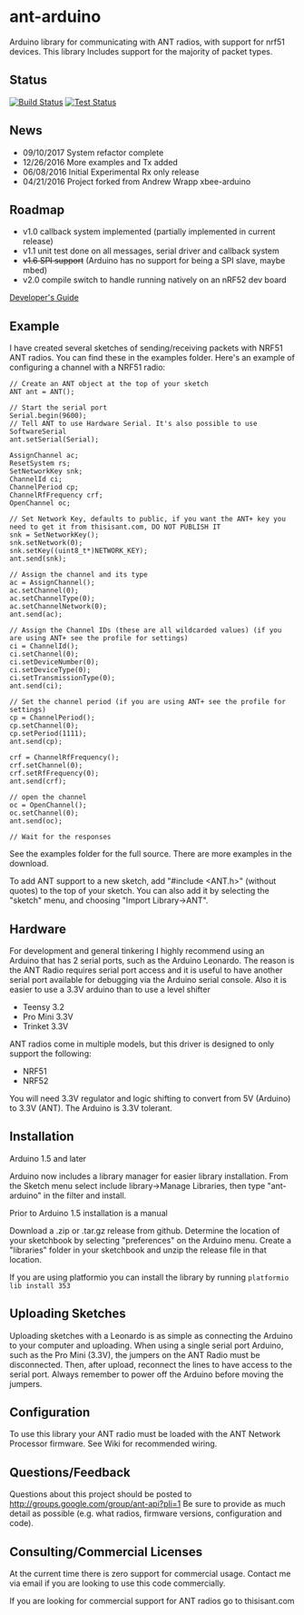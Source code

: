 # ant-arduino

Arduino library for communicating with ANT radios, with support for nrf51 devices. This library Includes support for the majority of packet types.

## Status

[![Build Status](https://travis-ci.org/cujomalainey/ant-arduino.svg?branch=master)](https://travis-ci.org/cujomalainey/ant-arduino)
[![Test Status](https://api.shippable.com/projects/59e1a6d18c5f5607004d23b4/badge?branch=master)](https://app.shippable.com/github/cujomalainey/ant-arduino)

## News

* 09/10/2017 System refactor complete
* 12/26/2016 More examples and Tx added
* 06/08/2016 Initial Experimental Rx only release
* 04/21/2016 Project forked from Andrew Wrapp xbee-arduino

## Roadmap

* v1.0 callback system implemented (partially implemented in current release)
* v1.1 unit test done on all messages, serial driver and callback system
* ~~v1.6 SPI support~~ (Arduino has no support for being a SPI slave, maybe mbed)
* v2.0 compile switch to handle running natively on an nRF52 dev board

[Developer's Guide](https://github.com/cujomalainey/ant-arduino/wiki/Developer's-Guide)

## Example
I have created several sketches of sending/receiving packets with NRF51 ANT radios. You can find these in the examples folder. Here's an example of configuring a channel with a NRF51 radio:

```
// Create an ANT object at the top of your sketch
ANT ant = ANT();

// Start the serial port
Serial.begin(9600);
// Tell ANT to use Hardware Serial. It's also possible to use SoftwareSerial
ant.setSerial(Serial);

AssignChannel ac;
ResetSystem rs;
SetNetworkKey snk;
ChannelId ci;
ChannelPeriod cp;
ChannelRfFrequency crf;
OpenChannel oc;

// Set Network Key, defaults to public, if you want the ANT+ key you need to get it from thisisant.com, DO NOT PUBLISH IT
snk = SetNetworkKey();
snk.setNetwork(0);
snk.setKey((uint8_t*)NETWORK_KEY);
ant.send(snk);

// Assign the channel and its type
ac = AssignChannel();
ac.setChannel(0);
ac.setChannelType(0);
ac.setChannelNetwork(0);
ant.send(ac);

// Assign the Channel IDs (these are all wildcarded values) (if you are using ANT+ see the profile for settings)
ci = ChannelId();
ci.setChannel(0);
ci.setDeviceNumber(0);
ci.setDeviceType(0);
ci.setTransmissionType(0);
ant.send(ci);

// Set the channel period (if you are using ANT+ see the profile for settings)
cp = ChannelPeriod();
cp.setChannel(0);
cp.setPeriod(1111);
ant.send(cp);

crf = ChannelRfFrequency();
crf.setChannel(0);
crf.setRfFrequency(0);
ant.send(crf);

// open the channel
oc = OpenChannel();
oc.setChannel(0);
ant.send(oc);

// Wait for the responses
```

See the examples folder for the full source. There are more examples in the download.

To add ANT support to a new sketch, add "#include <ANT.h>" (without quotes) to the top of your sketch. You can also add it by selecting the "sketch" menu, and choosing "Import Library->ANT".

## Hardware

For development and general tinkering I highly recommend using an Arduino that has 2 serial ports, such as the Arduino Leonardo. The reason is the ANT Radio requires serial port access and it is useful to have another serial port available for debugging via the Arduino serial console. Also it is easier to use a 3.3V arduino than to use a level shifter

* Teensy 3.2
* Pro Mini 3.3V
* Trinket 3.3V

ANT radios come in multiple models, but this driver is designed to only support the following:

* NRF51
* NRF52

You will need 3.3V regulator and logic shifting to convert from 5V (Arduino) to 3.3V (ANT). The Arduino is 3.3V tolerant.


## Installation
Arduino 1.5 and later

Arduino now includes a library manager for easier library installation. From the Sketch menu select include library->Manage Libraries, then type "ant-arduino" in the filter and install.

Prior to Arduino 1.5 installation is a manual

Download a .zip or .tar.gz release from github. Determine the location of your sketchbook by selecting "preferences" on the Arduino menu. Create a "libraries" folder in your sketchbook and unzip the release file in that location.

If you are using platformio you can install the library by running
``` platformio lib install 353 ```

## Uploading Sketches

Uploading sketches with a Leonardo is as simple as connecting the Arduino to your computer and uploading. When using a single serial port Arduino, such as the Pro Mini (3.3V), the jumpers on the ANT Radio must be disconnected. Then, after upload, reconnect the lines to have access to the serial port. Always remember to power off the Arduino before moving the jumpers.

## Configuration

To use this library your ANT radio must be loaded with the ANT Network Processor firmware. See Wiki for recommended wiring.

## Questions/Feedback

Questions about this project should be posted to http://groups.google.com/group/ant-api?pli=1 Be sure to provide as much detail as possible (e.g. what radios, firmware versions, configuration and code).

## Consulting/Commercial Licenses
At the current time there is zero support for commercial usage. Contact me via email if you are looking to use this code commercially.

If you are looking for commercial support for ANT radios go to thisisant.com
